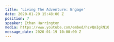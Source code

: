 ```yaml
---
title: 'Living The Adventure: Engage'
date: 2020-01-20 15:48:00 Z
position: 7
speaker: Ethan Harrington
media: https://www.youtube.com/embed/hzvQmIgRN10
message_date: 2020-01-19 10:00:00 Z
---
```


